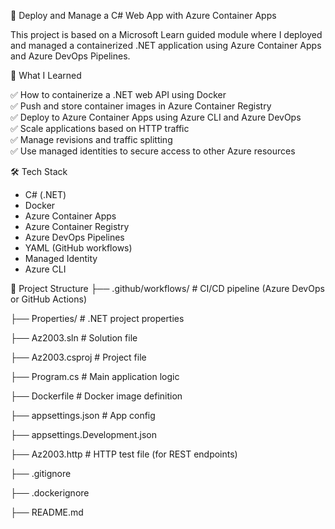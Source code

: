  🚀 Deploy and Manage a C# Web App with Azure Container Apps

This project is based on a Microsoft Learn guided module where I deployed and managed a containerized .NET application using Azure Container Apps and Azure DevOps Pipelines.

🧠 What I Learned

✅ How to containerize a .NET web API using Docker  
✅ Push and store container images in Azure Container Registry  
✅ Deploy to Azure Container Apps using Azure CLI and Azure DevOps  
✅ Scale applications based on HTTP traffic  
✅ Manage revisions and traffic splitting  
✅ Use managed identities to secure access to other Azure resources  

🛠 Tech Stack

- C# (.NET)
- Docker
- Azure Container Apps
- Azure Container Registry
- Azure DevOps Pipelines
- YAML (GitHub workflows)
- Managed Identity
- Azure CLI

📁 Project Structure
├── .github/workflows/ # CI/CD pipeline (Azure DevOps or GitHub Actions)

├── Properties/ # .NET project properties

├── Az2003.sln # Solution file

├── Az2003.csproj # Project file

├── Program.cs # Main application logic

├── Dockerfile # Docker image definition

├── appsettings.json # App config

├── appsettings.Development.json

├── Az2003.http # HTTP test file (for REST endpoints)

├── .gitignore

├── .dockerignore

├── README.md

































